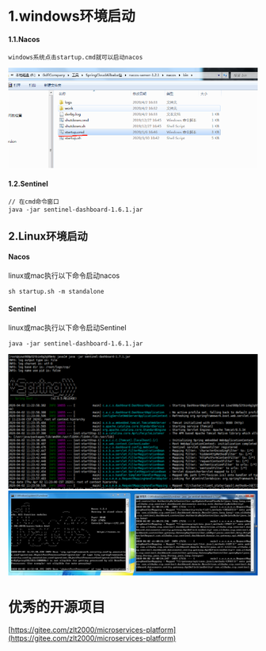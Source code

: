 # 1.windows环境启动

#### 1.1.Nacos

```
windows系统点击startup.cmd就可以启动nacos
```

![img](/static/image/微信截图_20200402164441.png)

#### 1.2.Sentinel

```
// 在cmd命令窗口
java -jar sentinel-dashboard-1.6.1.jar
```

## 2.Linux环境启动

#### Nacos

linux或mac执行以下命令启动nacos

```
sh startup.sh -m standalone
```

#### Sentinel

linux或mac执行以下命令启动Sentinel

```
java -jar sentinel-dashboard-1.6.1.jar
```

![img](/static/image/微信截图_20200402112417.png)  
![img](/static/image/微信截图_20200402164147.png)

# 优秀的开源项目

[https://gitee.com/zlt2000/microservices-platform](https://gitee.com/zlt2000/microservices-platform)

